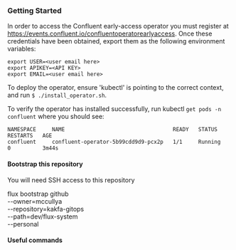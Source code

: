 ### Getting Started
In order to access the Confluent early-access operator you must register at https://events.confluent.io/confluentoperatorearlyaccess.  Once these credentials have been obtained, export them as the following environment variables:

```
export USER=<user email here>
export APIKEY=<API KEY>
export EMAIL=<user email here>
```

To deploy the operator, ensure 'kubectl' is pointing to the correct context, and run `$ ./install_operator.sh`.

To verify the operator has installed successfully, run kubectl `get pods -n confluent` where you should see:

```
NAMESPACE     NAME                                  READY   STATUS    RESTARTS   AGE
confluent     confluent-operator-5b99cdd9d9-pcx2p   1/1     Running   0          3m44s
```


#### Bootstrap this repository
You will need SSH access to this repository


flux bootstrap github \
--owner=mccullya \
--repository=kakfa-gitops \
--path=dev/flux-system \
--personal



#### Useful commands
